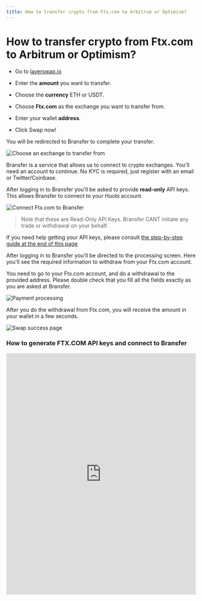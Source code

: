 ```yaml
---
title: How to transfer crypto from Ftx.com to Arbitrum or Optimism?
---
```


# How to transfer crypto from Ftx.com to Arbitrum or Optimism?

- Go to [layerswap.io](/)

- Enter the **amount** you want to transfer.
- Choose the **currency** ETH or USDT.
- Choose **Ftx.com** as the exchange you want to transfer from.
- Enter your wallet **address**.
- Click Swap now!

You will be redirected to Bransfer to complete your transfer.

![Choose an exchange to transfer from](/images/bransfer_choose_exchange.png)

Bransfer is a service that allows us to connect to crypto exchanges.
You'll need an account to continue. No KYC is required, just register with an email or Twitter/Coinbase.

After logging in to Bransfer you'll be asked to provide **read-only** API keys. This allows Bransfer to connect to your Huobi account.  

![Connect Ftx.com to Bransfer](/images/ftxcom_connect_bransfer.png)
> Note that these are Read-Only API Keys. Bransfer CANT initiate any trade or withdrawal on your behalf.

If you need help getting your API keys, please consult [the step-by-step guide at the end of this page](#how-to-generate-ftxcom-api-keys-and-connect-to-bransfer)

After logging in to Bransfer you'll be directed to the processing screen.
Here you'll see the required information to withdraw from your Ftx.com account. <br />

You need to go to your Ftx.com account, and do a withdrawal to the provided address.
Please double check that you fill all the fields exactly as you are asked at Bransfer.

![Payment processing](/images/ftxcom_payment_processing.png)

After you do the withdrawal from Ftx.com, you will receive the amount in your wallet in a few seconds.

![Swap success page](/images/swap_success.png)

### How to generate FTX.COM API keys and connect to Bransfer

<iframe src="https://scribehow.com/embed/Connect_FTX.COM_account_to_Bransfer__JYwcfen8SO-kwHb7Zs1q7g" width="100%" height="640" allowfullscreen frameborder="0"></iframe>